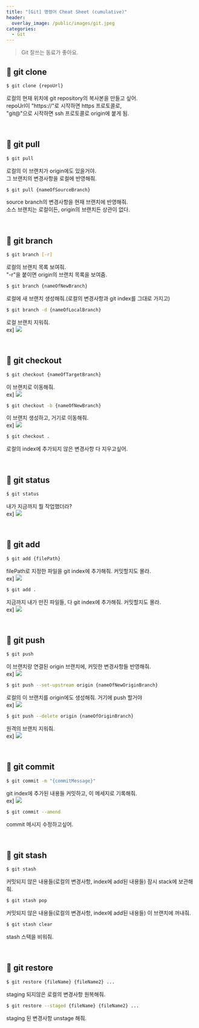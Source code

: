 ```yaml
---
title: "[Git] 명령어 Cheat Sheet (cumulative)"
header:
  overlay_image: /public/images/git.jpeg
categories:
  - Git
---
```


> Git 잘쓰는 동료가 좋아요.

## 🐣 git clone

```bash
$ git clone {repoUrl}
```
로컬의 현재 위치에 git repository의 복사본을 만들고 싶어.  
repoUrl이 "<span class="bolster">https://</span>"로 시작하면 https 프로토콜로,  
"<span class="bolster">git@</span>"으로 시작하면 ssh 프로토콜로 origin에 붙게 됨.

<br/>


## 🐣 git pull

```bash
$ git pull
```
로컬의 이 브랜치가 origin에도 있을거야.  
그 브랜치의 변경사항을 로컬에 반영해줘.

```bash
$ git pull {nameOfSourceBranch}
```
source branch의 변경사항을 현재 브랜치에 반영해줘.  
소스 브랜치는 로컬이든, origin의 브랜치든 상관이 없다.


<br/>


## 🐣 git branch

```bash
$ git branch [-r]
```
로컬의 브랜치 목록 보여줘.  
"<span class="bolster">-r</span>"을 붙이면 origin의 브랜치 목록을 보여줌.

```bash
$ git branch {nameOfNewBranch}
```
로컬에 새 브랜치 생성해줘.(로컬의 변경사항과 git index를 그대로 가지고)

```bash
$ git branch -d {nameOfLocalBranch}
```
로컬 브랜치 지워줘.  
ex]
<img src="/public/images/git-delete-branch-example.png"/>

<br/>


## 🐣 git checkout

```bash
$ git checkout {nameOfTargetBranch}
```
이 브랜치로 이동해줘.  
ex]
<img src="/public/images/git-checkout-example.png"/>

```bash
$ git checkout -b {nameOfNewBranch}
```
이 브랜치 생성하고, 거기로 이동해줘.  
ex]
<img src="/public/images/git-checkout-example-2.png"/>

```bash
$ git checkout .
```
로컬의 index에 추가되지 않은 변경사항 다 지우고싶어.

<br/>


## 🐣 git status

```bash
$ git status
```
내가 지금까지 뭘 작업했더라?  
ex]
<img src="/public/images/git-status-example.png"/>

<br/>


## 🐣 git add

```bash
$ git add {filePath}
```
filePath로 지정한 파일을 git index에 추가해줘. 커밋할지도 몰라.  
ex]
<img src="/public/images/git-add-example.png"/>

```bash
$ git add .
```
지금까지 내가 만진 파일들, 다 git index에 추가해줘. 커밋할지도 몰라.  
ex]
<img src="/public/images/git-add-example-2.png"/>

<br/>


## 🐣 git push

```bash
$ git push
```
이 브랜치랑 연결된 origin 브랜치에, 커밋한 변경사항들 반영해줘.  
ex]
<img src="/public/images/git-push-example.png"/>

```bash
$ git push --set-upstream origin {nameOfNewOriginBranch}
```
로컬의 이 브랜치를 origin에도 생성해줘. 거기에 push 할거야  
ex]
<img src="/public/images/git-set-upstream-example.png"/>

```bash
$ git push --delete origin {nameOfOriginBranch}
```
원격의 브랜치 지워줘.  
ex]
<img src="/public/images/git-delete-origin-branch-example.png"/>

<br/>


## 🐣 git commit

```bash
$ git commit -m "{commitMessage}"
```
git index에 추가된 내용들 커밋하고, 이 메세지로 기록해줘.  
ex]
<img src="/public/images/git-commit-example.png"/>

```bash
$ git commit --amend
```
commit 메시지 수정하고싶어.  

<br/>

## 🐣 git stash

```bash
$ git stash
```
커밋되지 않은 내용들(로컬의 변경사항, index에 add된 내용들) 잠시 stack에 보관해줘.

```bash
$ git stash pop
```
커밋되지 않은 내용들(로컬의 변경사항, index에 add된 내용들) 이 브랜치에 꺼내줘.

```bash
$ git stash clear
```
stash 스택을 비워줘.

<br/>

## 🐣 git restore

```bash
$ git restore {fileName} {fileName2} ...
```
staging 되지않은 로컬의 변경사항 원복해줘.

```bash
$ git restore --staged {fileName} {fileName2} ...
```
staging 된 변경사항 unstage 해줘.
